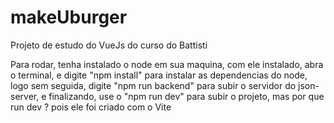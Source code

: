 # makeUburger
Projeto de estudo do VueJs do curso do Battisti

Para rodar, tenha instalado o node em sua maquina, com ele instalado,
abra o terminal, e digite "npm install" para instalar as dependencias do node,
logo sem seguida, digite "npm run backend" para subir o servidor do json-server,
e finalizando, use o "npm run dev" para subir o projeto, mas por que run dev ? pois ele 
foi criado com o Vite
